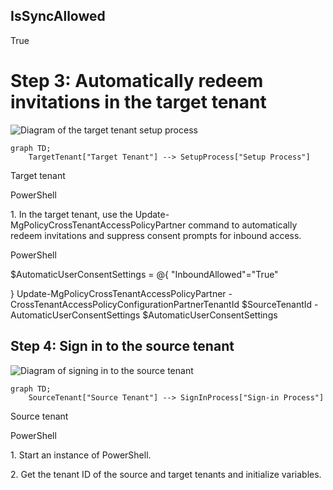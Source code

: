 <!-- PageHeader="IsSyncAllowed" -->

IsSyncAllowed
-------------
True

Step 3: Automatically redeem invitations in the target tenant
===

![Diagram of the target tenant setup process](figures/0)

```mermaid
graph TD;
    TargetTenant["Target Tenant"] --> SetupProcess["Setup Process"]
```

Target tenant

PowerShell

1\. In the target tenant, use the Update-MgPolicyCrossTenantAccessPolicyPartner command to automatically redeem invitations and suppress consent prompts for inbound access.

PowerShell

$AutomaticUserConsentSettings = @{ "InboundAllowed"="True"

} Update-MgPolicyCrossTenantAccessPolicyPartner -CrossTenantAccessPolicyConfigurationPartnerTenantId $SourceTenantId -AutomaticUserConsentSettings $AutomaticUserConsentSettings

## Step 4: Sign in to the source tenant

![Diagram of signing in to the source tenant](figures/1)

```mermaid
graph TD;
    SourceTenant["Source Tenant"] --> SignInProcess["Sign-in Process"]
```

Source tenant

PowerShell

1\. Start an instance of PowerShell.

2\. Get the tenant ID of the source and target tenants and initialize variables.